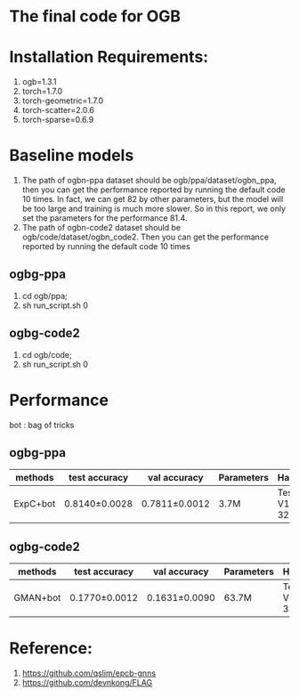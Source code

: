 # The final code for OGB
# Installation Requirements:
1. ogb=1.3.1
2. torch=1.7.0
3. torch-geometric=1.7.0
4. torch-scatter=2.0.6
5. torch-sparse=0.6.9

# Baseline models
1. The path of ogbn-ppa dataset should be ogb/ppa/dataset/ogbn_ppa, then you can get the performance reported by running the default code 10 times. In fact, we can get 82 by other parameters, but the model will be too large and training is much more slower. So in this report, we only set the parameters for the performance 81.4.
2. The path of ogbn-code2 dataset should be ogb/code/dataset/ogbn_code2.
Then you can get the performance reported by running the default code 10 times

## ogbg-ppa
1. cd ogb/ppa; 
2. sh run_script.sh 0

## ogbg-code2
1. cd ogb/code;
2. sh run_script.sh 0

# Performance
bot : bag of tricks
## ogbg-ppa
| methods | test accuracy | val accuracy | Parameters | Hardware |
| ------ | ------ | ----- | ----- | ----- |
| ExpC+bot | 0.8140±0.0028 | 0.7811±0.0012 | 3.7M | Tesla V100 32GB |

## ogbg-code2
| methods | test accuracy | val accuracy | Parameters | Hardware |
| ------ | ------ | ----- | ----- | ----- |
| GMAN+bot | 0.1770±0.0012 | 0.1631±0.0090 | 63.7M | Tesla V100 32GB |

# Reference:
1. https://github.com/qslim/epcb-gnns
2. https://github.com/devnkong/FLAG
